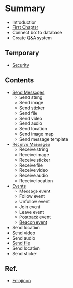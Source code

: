 # Summary

* [Introduction](README.md)
* [First Chapter](chapter1.md)
* Connect bot to database
* Create Q&A system

## Temporary

* [Security](temporary/security.md)

## Contents

* [Send Messages ](messages/messages.md)
  * Send string
  * Send image
  * Send sticker
  * Send file
  * Send video
  * Send audio
  * Send location
  * Send image map
  * Send message template
* [Receive Messages ](messages/send-string.md)
  * Receive string
  * Receive image
  * Receive sticker
  * Receive file
  * Receive video
  * Receive audio
  * Receive location
* [Events](messages/send-image.md)
  * [Message event](messages/send-image/message.md)
  * Follow event
  * Unfollow event
  * Join event
  * Leave event
  * Postback event
  * [Beacon event](messages/send-image/beacon-event.md)
* Send location
* Send video
* Send audio
* [Send file](messages/send-file.md)
* Send location
* Send sticker

## Ref.

* [Emojicon](ref/emojicon.md)

